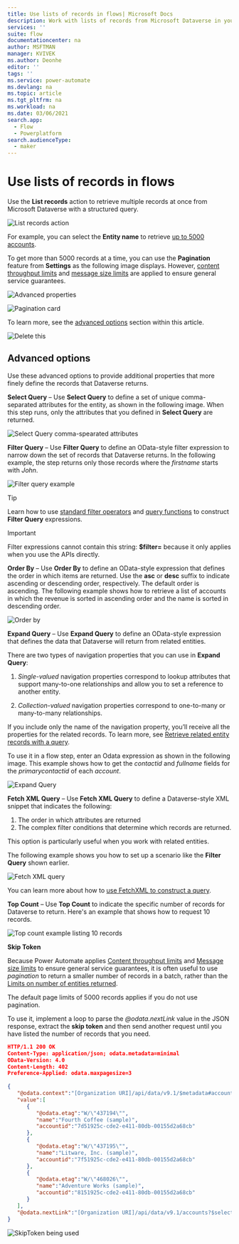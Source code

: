 ```yaml
---
title: Use lists of records in flows| Microsoft Docs
description: Work with lists of records from Microsoft Dataverse in your flows.
services: ''
suite: flow
documentationcenter: na
author: MSFTMAN
manager: KVIVEK
ms.author: Deonhe
editor: ''
tags: ''
ms.service: power-automate
ms.devlang: na
ms.topic: article
ms.tgt_pltfrm: na
ms.workload: na
ms.date: 03/06/2021
search.app: 
  - Flow
  - Powerplatform
search.audienceType: 
  - maker
---
```


# Use lists of records in flows

Use the **List records** action to retrieve multiple records at once from Microsoft Dataverse with a structured query.

![List records action](../media/list-records/dcea06d2c29149beeb3b340d3d8ce57a.png)

For example, you can select the **Entity name** to retrieve [up to 5000 accounts](https://docs.microsoft.com/powerapps/developer/common-data-service/webapi/query-data-web-api#limits-on-number-of-entities-returned). 


<!-- However, entities often contain thousands of records, so you can use filters to limit the number of results that Dataverse returns. When you filter the results, you improve efficiency and performance of your flows.  -->



To get more than 5000 records at a time, you can use the **Pagination** feature from **Settings** as the following image displays. However, [content throughput limits](https://docs.microsoft.com/power-automate/limits-and-config#content-throughput-limits) and [message size limits](https://docs.microsoft.com/power-automate/limits-and-config#message-size) are applied to ensure general service guarantees.

![Advanced properties](../media/list-records/6cfb9a05966d24b0ad4122dac1acdab8.png)

![Pagination card](../media/list-records/d1947f8944ac7646a545850d6c06e4ab.png)


To learn more, see the [advanced options](#advanced-options) section within this article.

<!--todo-->
![Delete this](../media/list-records/41670126542c1fc5d5c9b4a61a440ea2.png)



## Advanced options

Use these advanced options to provide additional properties that more finely define the records that Dataverse returns.

**Select Query** – Use **Select Query** to define a set of unique comma-separated attributes for the entity, as shown in the following image. When this step runs, only the attributes that you defined in **Select Query** are returned.

![Select Query comma-spearated attributes](../media/list-records/e95f96b143fcc4c74b9449aa8496f8e6.png)

**Filter Query** – Use **Filter Query** to define an OData-style filter expression to narrow down the set of records that Dataverse returns. In the following example, the step returns only those records where the *firstname* starts with *John*.


![Filter query example](../media/list-records/d857abc97f06cb5da83832feb13a169c.png)


>[!TIP]
>Learn how to use [standard filter operators](https://docs.microsoft.com/powerapps/developer/common-data-service/webapi/query-data-web-api#standard-filter-operators) and [query functions](https://docs.microsoft.com/powerapps/developer/common-data-service/webapi/query-data-web-api#standard-query-functions) 
to construct **Filter Query** expressions. 

>[!IMPORTANT]
>Filter expressions cannot contain this string: **\$filter=** because it only applies when you use the APIs directly.


**Order By** – Use **Order By** to define an OData-style expression that defines the order in which items are returned. Use the **asc** or **desc** suffix to indicate ascending or descending order, respectively. The default order is ascending. The following example shows how to retrieve a list of accounts in which the revenue is sorted in ascending order and the name is sorted in descending order.

![Order by](../media/list-records/c39c2ddd9c61aaa82ea410fead513d4e.png)

**Expand Query** – Use **Expand Query** to define an OData-style expression that defines the data that Dataverse will return from related entities. 

<!--todo: I am not sure how talk about navigation properties is releated here-->
There are two types of navigation properties that you can use in **Expand Query**:

   1. *Single-valued* navigation properties correspond to lookup attributes that support many-to-one relationships and allow you to set a reference to another entity.

   1. *Collection-valued* navigation properties correspond to one-to-many or many-to-many relationships.

If you include only the name of the navigation property, you’ll receive all the properties for the related records. To learn more, see [Retrieve related entity records with a query](https://docs.microsoft.com/powerapps/developer/common-data-service/webapi/retrieve-related-entities-query).

To use it in a flow step, enter an Odata expression as shown in the following image. This example shows how to get the *contactid* and *fullname* fields for the *primarycontactid* of each *account*.

![Expand Query](../media/list-records/68724974b98d02b4b0e1fb87e1725d20.png)

**Fetch XML Query** – Use **Fetch XML Query** to define a Dataverse-style XML snippet that indicates the following:
   1. The order in which attributes are returned
   1. The complex filter conditions that determine which records are returned.
   
This option is particularly useful when you work with related entities. 

The following example shows you how to set up a scenario like the **Filter Query** shown earlier. 

![Fetch XML query](../media/list-records/84cbba9918d8717347ca64d7764279bb.png)

You can learn more about how to [use FetchXML to construct a query](https://docs.microsoft.com/powerapps/developer/common-data-service/use-fetchxml-construct-query).

**Top Count** – Use **Top Count** to indicate the specific number of records for Dataverse to return. Here's an example that shows how to request 10 records.

![Top count example listing 10 records](../media/list-records/40e18c99401cf621132d08892d36015a.png)

**Skip Token**

<!--todo This section doesn't feel totally relevant to skip token-->

Because Power Automate applies [Content throughput limits](https://docs.microsoft.com/power-automate/limits-and-config#content-throughput-limits) and [Message size limits](https://docs.microsoft.com/power-automate/limits-and-config#message-size) to ensure general service guarantees, it is often useful to use *pagination* to return a smaller number of records in a batch, rather than the [Limits on number of entities returned](https://docs.microsoft.com/powerapps/developer/common-data-service/webapi/query-data-web-api#limits-on-number-of-entities-returned).

The default page limits of 5000 records applies if you do not use pagination.

<!--todo: what is "it"?-->
To use it, implement a loop to parse the *\@odata.nextLink* value in the JSON response, extract the **skip token** and then send another request until you have listed the number of records that you need.

```json
HTTP/1.1 200 OK  
Content-Type: application/json; odata.metadata=minimal  
OData-Version: 4.0  
Content-Length: 402  
Preference-Applied: odata.maxpagesize=3  
  
{  
   "@odata.context":"[Organization URI]/api/data/v9.1/$metadata#accounts(name)",
   "value":[  
      {  
         "@odata.etag":"W/\"437194\"",
         "name":"Fourth Coffee (sample)",
         "accountid":"7d51925c-cde2-e411-80db-00155d2a68cb"
      },
      {  
         "@odata.etag":"W/\"437195\"",
         "name":"Litware, Inc. (sample)",
         "accountid":"7f51925c-cde2-e411-80db-00155d2a68cb"
      },
      {  
         "@odata.etag":"W/\"468026\"",
         "name":"Adventure Works (sample)",
         "accountid":"8151925c-cde2-e411-80db-00155d2a68cb"
      }
   ],
   "@odata.nextLink":"[Organization URI]/api/data/v9.1/accounts?$select=name&$skiptoken=%3Ccookie%20pagenumber=%222%22%20pagingcookie=%22%253ccookie%2520page%253d%25221%2522%253e%253caccountid%2520last%253d%2522%257b8151925C-CDE2-E411-80DB-00155D2A68CB%257d%2522%2520first%253d%2522%257b7D51925C-CDE2-E411-80DB-00155D2A68CB%257d%2522%2520%252f%253e%253c%252fcookie%253e%22%20/%3E"
}
```

![SkipToken being used](../media/list-records/ef9e8ebc465863626551fc0c73382811.png)
